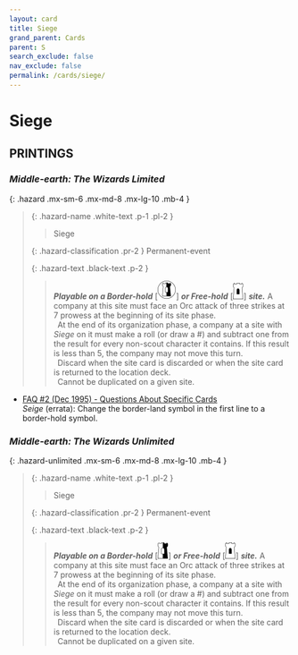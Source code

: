 ```yaml
---
layout: card
title: Siege
grand_parent: Cards
parent: S
search_exclude: false
nav_exclude: false
permalink: /cards/siege/
---
```


# Siege


## PRINTINGS


### _Middle-earth: The Wizards Limited_

{: .hazard .mx-sm-6 .mx-md-8 .mx-lg-10 .mb-4 }
> {: .hazard-name .white-text .p-1 .pl-2 }
> > <div class="hazard-mp"></div>
> > <div class="card-name">Siege</div>
>
> {: .hazard-classification .pr-2 }
> Permanent-event
>
> {: .hazard-text .black-text .p-2 }
> > ***Playable on a Border-hold*** <nobr>[<img src="/assets/images/border-land.svg">]</nobr> ***or Free-hold*** <nobr>[<img src="/assets/images/free-hold.svg">]</nobr> ***site.*** A company at this site must face an Orc attack of three strikes at 7 prowess at the beginning of its site phase. <br>&ensp;At the end of its organization phase, a company at a site with _Siege_ on it must make a roll (or draw a #) and subtract one from the result for every non-scout character it contains. If this result is less than 5, the company may not move this turn. <br>&ensp;Discard when the site card is discarded or when the site card is returned to the location deck. <br>&ensp;Cannot be duplicated on a given site. 
>

 - [FAQ #2 (Dec 1995) - Questions About Specific Cards](/original/rulings/faq-2/#questions-about-specific-cards)<br>_Seige_ (errata): Change the border-land symbol in the first line to a border-hold symbol.

### _Middle-earth: The Wizards Unlimited_

{: .hazard-unlimited .mx-sm-6 .mx-md-8 .mx-lg-10 .mb-4 }
> {: .hazard-name .white-text .p-1 .pl-2 }
> > <div class="hazard-mp"></div>
> > <div class="card-name">Siege</div>
>
> {: .hazard-classification .pr-2 }
> Permanent-event
>
> {: .hazard-text .black-text .p-2 }
> > ***Playable on a Border-hold*** <nobr>[<img src="/assets/images/border-hold.svg">]</nobr> ***or Free-hold*** <nobr>[<img src="/assets/images/free-hold.svg">]</nobr> ***site.*** A company at this site must face an Orc attack of three strikes at 7 prowess at the beginning of its site phase. <br>&ensp;At the end of its organization phase, a company at a site with _Siege_ on it must make a roll (or draw a #) and subtract one from the result for every non-scout character it contains. If this result is less than 5, the company may not move this turn. <br>&ensp;Discard when the site card is discarded or when the site card is returned to the location deck. <br>&ensp;Cannot be duplicated on a given site. 
>

